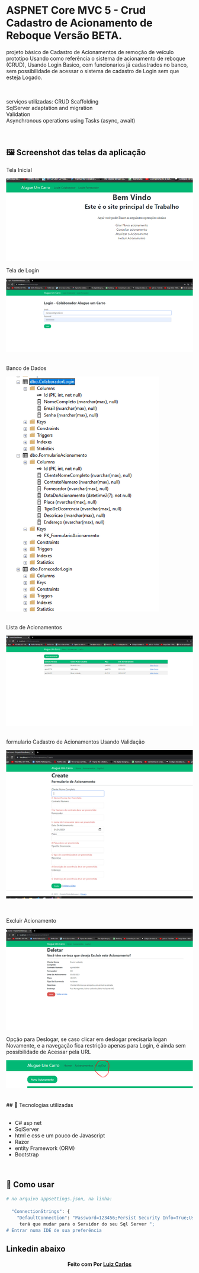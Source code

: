 # ASPNET Core MVC 5 - Crud Cadastro de Acionamento de Reboque Versão BETA.

projeto básico de Cadastro de Acionamentos de remoção de veículo prototipo Usando como referência
 o sistema de acionamento de reboque (CRUD), Usando Login Basico, 
com funcionarios já cadastrados no banco, sem possibilidade de acessar o sistema de cadastro
de Login sem que esteja Logado.

<br />
<br />
serviços utilizadas:
CRUD Scaffolding</br>
SqlServer adaptation and migration</br>
Validation</br>
Asynchronous operations using Tasks (async, await)</br>
</br>
</br>


## 🖼 Screenshot das telas da aplicação <br/>
<p>Tela Inicial</p><img src="imagens/TelaPrincipal.PNG">
<p>Tela de Login</p><img src="imagens/TeladeLogin.PNG">
<br/>
<br/>
<p>Banco de Dados</p><img src="imagens/TeladoBancodeDados.PNG">
<br/>
<br/>
<p>Lista de Acionamentos</p><img src="imagens/Lista de Acionamentos.PNG">
<br/>
<br/>
<p>formulario Cadastro de Acionamentos Usando Validação
</p><img src="imagens/CadastrodeAcionamentos.PNG">
<br/>
<br/>
<br/>
<p>Excluir Acionamento
</p><img src="imagens/OpcaoParaDeslogar.PNG">
<p>Opção para Deslogar, se caso clicar em deslogar precisaria logan Novamente, 
e a navegação fica restrição apenas para Login, é ainda sem possibilidade de Acessar pela URL
</p><img src="imagens/Deslogar.PNG">
<br/>
<br/>


<br/>
## 🚀 Tecnologias utilizadas <br/>
<br/>



- C#  asp net<br/>
- SqlServer <br/>
- html e css e um pouco de Javascript <br/>
- Razor <br/>
- entity Framework (ORM)<br/>
- Bootstrap
<br/>

## 🚀 Como usar <br/>

```bash
# no arquivo appsettings.json, na linha:
  
  "ConnectionStrings": {
    "DefaultConnection": "Password=123456;Persist Security Info=True;User ID=sa;Initial Catalog=PilotoReboque.db;Data Source=DESKTOP-PCE1A1P\\SQLEXPRESS;"
     terá que mudar para o Servidor do seu Sql Server ";
# Entrar numa IDE de sua preferência 


```


## Linkedin abaixo

<h4 align="center">
   Feito com Por   <a href="https://www.linkedin.com/in/luiz-carlos-b50693173/" target="_blank"> Luiz Carlos </a>
</h4>

</html>
